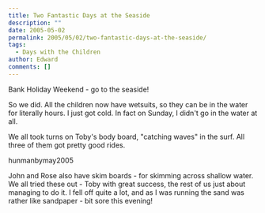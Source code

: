 ```yaml
---
title: Two Fantastic Days at the Seaside
description: ""
date: 2005-05-02
permalink: 2005/05/02/two-fantastic-days-at-the-seaside/
tags:
  - Days with the Children
author: Edward
comments: []
---
```


Bank Holiday Weekend - go to the seaside!

So we did. All the children now have wetsuits, so they can be in the
water for literally hours. I just got cold. In fact on Sunday, I didn\'t
go in the water at all.

We all took turns on Toby\'s body board, \"catching waves\" in the surf.
All three of them got pretty good rides.

<wpg2>hunmanbymay2005</wpg2>

John and Rose also have skim boards - for skimming across shallow water.
We all tried these out - Toby with great success, the rest of us just
about managing to do it. I fell off quite a lot, and as I was running
the sand was rather like sandpaper - bit sore this evening!

